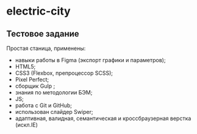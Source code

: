 # electric-city
## Тестовое задание

Простая станица, применены:
- навыки работы в Figma (экспорт графики и параметров);
- HTML5; 
- CSS3 (Flexbox, препроцессор SCSS);
- Pixel Perfect;
- сборщик Gulp ;
- знания по методологии БЭМ;
- JS;
- работа с Git и GitHub;
- использован слайдер Swiper;
- адаптивная, валидная, семантическая и кроссбраузерная верстка (искл.IE)
